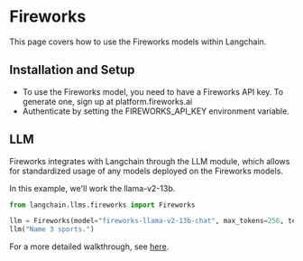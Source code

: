 # Fireworks

This page covers how to use the Fireworks models within Langchain.

## Installation and Setup

- To use the Fireworks model, you need to have a Fireworks API key. To generate one, sign up at platform.fireworks.ai
- Authenticate by setting the FIREWORKS_API_KEY environment variable.

## LLM

Fireworks integrates with Langchain through the LLM module, which allows for standardized usage of any models deployed on the Fireworks models.

In this example, we'll work the llama-v2-13b. 
```python
from langchain.llms.fireworks import Fireworks 

llm = Fireworks(model="fireworks-llama-v2-13b-chat", max_tokens=256, temperature=0.4)
llm("Name 3 sports.")
```

For a more detailed walkthrough, see [here](/docs/extras/modules/model_io/models/llms/integrations/Fireworks.ipynb).
